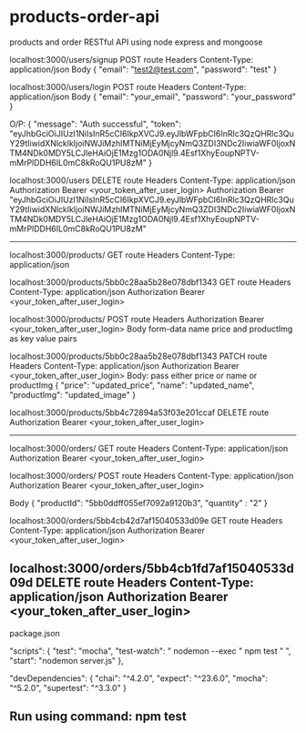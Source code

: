 # products-order-api
products and order RESTful API using node express and mongoose



localhost:3000/users/signup
POST route
Headers Content-Type: application/json
Body 
{
	"email": "test2@test.com",
	"password": "test"
}


localhost:3000/users/login
POST route
Headers Content-Type: application/json
Body 
{
    "email": "your_email",
    "password": "your_password"
}

O/P:
{
    "message": "Auth successful",
    "token": "eyJhbGciOiJIUzI1NiIsInR5cCI6IkpXVCJ9.eyJlbWFpbCI6InRlc3QzQHRlc3QuY29tIiwidXNlcklkIjoiNWJiMzhlMTNiMjEyMjcyNmQ3ZDI3NDc2IiwiaWF0IjoxNTM4NDk0MDY5LCJleHAiOjE1Mzg1ODA0Njl9.4Esf1XhyEoupNPTV-mMrPlDDH6IL0mC8kRoQU1PU8zM"
}


localhost:3000/users
DELETE route
Headers Content-Type: application/json
Authorization Bearer <your_token_after_user_login>
Authorization Bearer "eyJhbGciOiJIUzI1NiIsInR5cCI6IkpXVCJ9.eyJlbWFpbCI6InRlc3QzQHRlc3QuY29tIiwidXNlcklkIjoiNWJiMzhlMTNiMjEyMjcyNmQ3ZDI3NDc2IiwiaWF0IjoxNTM4NDk0MDY5LCJleHAiOjE1Mzg1ODA0Njl9.4Esf1XhyEoupNPTV-mMrPlDDH6IL0mC8kRoQU1PU8zM"

-----------------------------------------------------------------------------------------------

localhost:3000/products/
GET route
Headers Content-Type: application/json


localhost:3000/products/5bb0c28aa5b28e078dbf1343
GET route
Headers Content-Type: application/json
Authorization Bearer <your_token_after_user_login>


localhost:3000/products/
POST route
Headers Authorization Bearer <your_token_after_user_login>
Body form-data
name price and productImg as key value pairs


localhost:3000/products/5bb0c28aa5b28e078dbf1343
PATCH route
Headers Content-Type: application/json
Authorization Bearer <your_token_after_user_login>
Body: pass either price or name or productImg
{
    "price": "updated_price",
    "name": "updated_name",
    "productImg": "updated_image"
}


localhost:3000/products/5bb4c72894a53f03e201ccaf
DELETE route
Authorization Bearer <your_token_after_user_login>

-------------------------------------------------------------------------------------------
localhost:3000/orders/
GET route
Headers Content-Type: application/json
Authorization Bearer <your_token_after_user_login>


localhost:3000/orders/
POST route
Headers Content-Type: application/json
Authorization Bearer <your_token_after_user_login>

Body
{
	"productId": "5bb0ddff055ef7092a9120b3",
	"quantity" : "2"
}


localhost:3000/orders/5bb4cb42d7af15040533d09e
GET route
Headers Content-Type: application/json
Authorization Bearer <your_token_after_user_login>


localhost:3000/orders/5bb4cb1fd7af15040533d09d
DELETE route
Headers Content-Type: application/json
Authorization Bearer <your_token_after_user_login>
-------------------------------------------------------------------------------------------
package.json

  "scripts": {
    "test": "mocha",
    "test-watch": " nodemon --exec \" npm test \" ",
    "start": "nodemon server.js"
  },

"devDependencies": {
    "chai": "^4.2.0",
    "expect": "^23.6.0",
    "mocha": "^5.2.0",
    "supertest": "^3.3.0"
  }

Run using command:  npm test
-------------------------------------------------------------------------------------------
